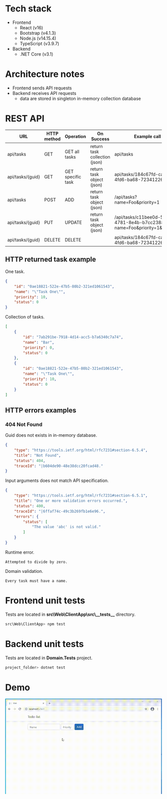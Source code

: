 # Tech stack
- Frontend
  - React (v16)
  - Bootstrap (v4.1.3)
  - Node.js (v14.15.4)
  - TypeScript (v3.9.7)
- Backend
  - .NET Core (v3.1) 

# Architecture notes
- Frontend sends API requests
- Backend receives API requests
  - data are stored in singleton in-memory collection database 
  
# REST API

| URL | HTTP method | Operation | On Success | Example call
| ------ | ------ | ------ | ----- | ----- |
| api/tasks | GET | GET all tasks | return task collection (json)  | api/tasks
| api/tasks/{guid} | GET | GET specific task | return task object (json) | api/tasks/184c67fd-cabd-4fd6-ba68-72341226fb19
| api/tasks | POST | ADD | return task object (json) | /api/tasks?name=Foo&priority=1
| api/tasks/{guid} | PUT | UPDATE | return task object (json) | /api/tasks/c11bee0d-5504-4781-8e4b-b7cc2388e9e5?name=Foo&priority=1&status=1
| api/tasks/{guid} | DELETE | DELETE | | api/tasks/184c67fd-cabd-4fd6-ba68-72341226fb19

## HTTP returned task example
One task.
```json
{
    "id": "0ae18821-522e-47b5-80b2-321ed1061543",
    "name": "\"Task One\"",
    "priority": 10,
    "status": 0
}
```

Collection of tasks.
```json
[
    {
        "id": "7ab291be-7918-4d14-acc5-b7a6340c7a74",
        "name": "Bar",
        "priority": 0,
        "status": 0
    },
    {
        "id": "0ae18821-522e-47b5-80b2-321ed1061543",
        "name": "\"Task One\"",
        "priority": 10,
        "status": 0
    }
]
```
## HTTP errors examples

### 404 Not Found
Guid does not exists in in-memory database.
```json
{
    "type": "https://tools.ietf.org/html/rfc7231#section-6.5.4",
    "title": "Not Found",
    "status": 404,
    "traceId": "|b604de90-48e38dcc20fcad48."
}
```


Input arguments does not match API specification.
```json
{
    "type": "https://tools.ietf.org/html/rfc7231#section-6.5.1",
    "title": "One or more validation errors occurred.",
    "status": 400,
    "traceId": "|6ffaf74c-49c3b269fb1e6e96.",
    "errors": {
        "status": [
            "The value 'abc' is not valid."
        ]
    }
}
```

Runtime error.
```
Attempted to divide by zero.
```
Domain validation.
```
Every task must have a name.
```
# Frontend unit tests
Tests are located in **src\Web\ClientApp\src\\_\_tests\_\_** directory.
```sh
src\Web\ClientApp> npm test
```

# Backend unit tests
Tests are located in **Domain.Tests** project.
```sh
project_folder> dotnet test
```

# Demo

![](app-demo.gif)